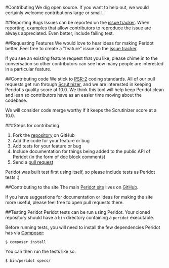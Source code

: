 #Contributing
We dig open source. If you want to help out, we would certainly welcome contributions large or small.

##Reporting Bugs
Issues can be reported on the [issue tracker](https://github.com/peridot-php/peridot/issues). When reporting,  examples that allow contributors to reproduce the issue are always appreciated. Even better, include failing test.

##Requesting Features
We would love to hear ideas for making Peridot better. Feel free to create a "feature" issue on the [issue tracker](https://github.com/peridot-php/peridot/issues).

If you see an existing feature request that you like, please chime in to the conversation so other contributors can see how many people are interested in a particular feature.

##Contributing code
We stick to [PSR-2](https://github.com/php-fig/fig-standards/blob/master/accepted/PSR-2-coding-style-guide.md) coding standards. All of our pull requests get run through [Scrutinizer](https://scrutinizer-ci.com/g/peridot-php/peridot/?branch=master), and we are interested in keeping Peridot's quality score at 10.0. We think this tool will help keep Peridot clean and lean so contributors have as an easier time moving about the codebase. 

We will consider code merge worthy if it keeps the Scrutinizer score at a 10.0.

###Steps for contributing
1. Fork the [repository](https://github.com/peridot-php/peridot) on GitHub
2. Add the code for your feature or bug
3. Add tests for your feature or bug
4. Include documentation for things being added to the public API of Peridot (in the form of doc block comments)
5. Send a [pull request](https://help.github.com/articles/creating-a-pull-request)

Peridot was built test first using itself, so please include tests as Peridot tests :)

##Contributing to the site
The main [Peridot site](http://peridot-php.github.io/) lives on [GitHub](https://github.com/peridot-php/peridot-php.github.io).

If you have suggestions for documentation or ideas for making the site more useful, please feel free to open pull requests there.

##Testing Peridot
Peridot tests can be run using Peridot. Your cloned repository should have a `bin` directory containing a `peridot` executable.

Before running tests, you will need to install the few dependencies Peridot has via [Composer](https://getcomposer.org/):

```
$ composer install
```

You can then run the tests like so:

```
$ bin/peridot specs/
```